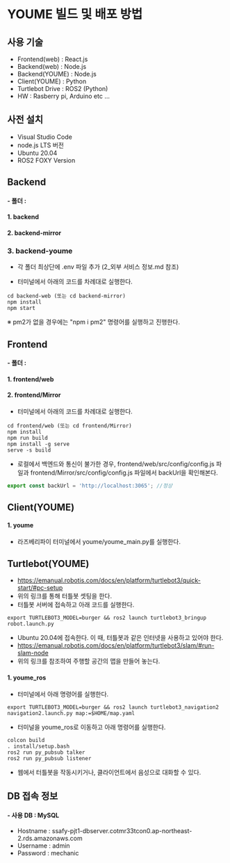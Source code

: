 # YOUME 빌드 및 배포 방법

## 사용 기술

- Frontend(web) : React.js
- Backend(web) : Node.js
- Backend(YOUME) : Node.js
- Client(YOUME) : Python
- Turtlebot Drive : ROS2 (Python)
- HW : Rasberry pi, Arduino etc ...

## 사전 설치

- Visual Studio Code
- node.js LTS 버전
- Ubuntu 20.04
- ROS2 FOXY Version

## Backend

#### - 폴더 : 

#### 1. backend

#### 2. backend-mirror

### 3. backend-youme

- 각 폴더 최상단에 .env 파일 추가 (2_외부 서비스 정보.md 참조)

- 터미널에서 아래의 코드를 차례대로 실행한다.
```
cd backend-web (또는 cd backend-mirror)
npm install
npm start
```

※ pm2가 없을 경우에는 "npm i pm2" 명령어를 실행하고 진행한다.

## Frontend

#### - 폴더 : 

#### 1. frontend/web

#### 2. frontend/Mirror

- 터미널에서 아래의 코드를 차례대로 실행한다.

```
cd frontend/web (또는 cd frontend/Mirror)
npm install
npm run build
npm install -g serve
serve -s build
```

- 로컬에서 백엔드와 통신이 불가한 경우, frontend/web/src/config/config.js 파일과 frontend/Mirror/src/config/config.js 파일에서 backUrl을 확인해본다.

```javascript
export const backUrl = 'http://localhost:3065'; //정상
```

## Client(YOUME)

#### 1. youme

- 라즈베리파이 터미널에서 youme/youme_main.py를 실행한다.

## Turtlebot(YOUME)

- https://emanual.robotis.com/docs/en/platform/turtlebot3/quick-start/#pc-setup
- 위의 링크를 통해 터틀봇 셋팅을 한다.
- 터틀봇 서버에 접속하고 아래 코드를 실행한다.
```
export TURTLEBOT3_MODEL=burger && ros2 launch turtlebot3_bringup robot.launch.py
```
- Ubuntu 20.04에 접속한다. 이 때, 터틀봇과 같은 인터넷을 사용하고 있어야 한다.
- https://emanual.robotis.com/docs/en/platform/turtlebot3/slam/#run-slam-node
- 위의 링크를 참조하여 주행할 공간의 맵을 만들어 놓는다.

#### 1. youme_ros

- 터미널에서 아래 명령어를 실행한다.
```
export TURTLEBOT3_MODEL=burger && ros2 launch turtlebot3_navigation2 navigation2.launch.py map:=$HOME/map.yaml
```

- 터미널을 youme_ros로 이동하고 아래 명령어를 실행한다.

```
colcon build
. install/setup.bash
ros2 run py_pubsub talker
ros2 run py_pubsub listener
```

- 웹에서 터틀봇을 작동시키거나, 클라이언트에서 음성으로 대화할 수 있다.

## DB 접속 정보

#### - 사용 DB : MySQL

- Hostname : ssafy-pjt1-dbserver.cotmr33tcon0.ap-northeast-2.rds.amazonaws.com
- Username : admin
- Password : mechanic


